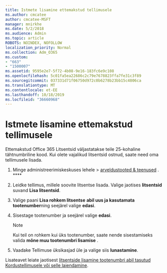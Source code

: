 ```yaml
---
title: Istmete lisamine ettemakstud tellimusele
ms.author: cmcatee
author: cmcatee-MSFT
manager: mnirkhe
ms.date: 5/2/2018
ms.audience: Admin
ms.topic: article
ROBOTS: NOINDEX, NOFOLLOW
localization_priority: Normal
ms.collection: Adm_O365
ms.custom:
- "663"
- "1500007"
ms.assetid: 9595e2e7-5f72-4b08-9e16-183fc6e9c108
ms.openlocfilehash: 5c01fa5ea22686c2c79e7678823ffa7fe31c3f89
ms.sourcegitcommit: 037331d71f06750d972c0b6278b23bb15c4806ca
ms.translationtype: MT
ms.contentlocale: et-EE
ms.lasthandoff: 10/18/2019
ms.locfileid: "36660968"
---
```

# <a name="add-seats-to-a-prepaid-subscription"></a>Istmete lisamine ettemakstud tellimusele

Ettemakstud Office 365 Litsentsid väljastatakse teile 25-kohaline tähtnumbriline kood. Kui olete vajalikud litsentsid ostnud, saate need oma tellimusele lisada. 

1. Minge administreerimiskeskuses lehele > [arveldustooted & teenused](https://go.microsoft.com/fwlink/p/?linkid=842054) . ****

2. Leidke tellimus, millele soovite litsentse lisada. Valige jaotises **litsentsid** suvand **Lisa litsentsid**.

3. Valige paani **Lisa rohkem litsentse** **abil uus ja kasutamata tootenumber**ning seejärel valige **edasi**.

4. Sisestage tootenumber ja seejärel valige **edasi**.

    > [!NOTE]
    > Kui teil on rohkem kui üks tootenumber, saate nende sisestamiseks valida **mõne muu tootenumbri lisamise** .

5. Vaadake Tellimuse üksikasjad üle ja valige siis **lunastamine**.

Lisateavet leiate jaotisest [litsentside lisamine tootenumbri abil tasutud Kordustellimusele või selle laiendamine](https://docs.microsoft.com/office365/admin/misc/add-licenses-using-product-key).